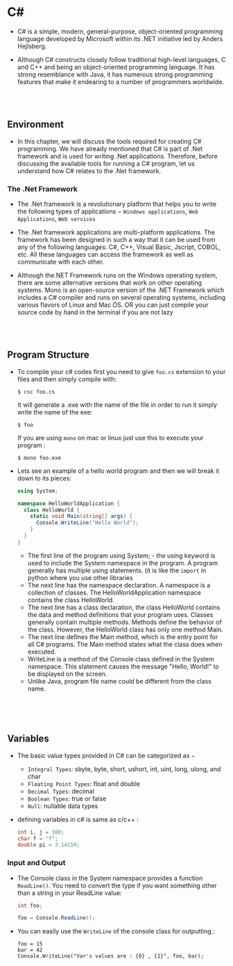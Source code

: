 # C#

- C# is a simple, modern, general-purpose, object-oriented programming language developed by Microsoft within its .NET initiative led by Anders Hejlsberg.

- Although C# constructs closely follow traditional high-level languages, C and C++ and being an object-oriented programming language. It has strong resemblance with Java, it has numerous strong programming features that make it endearing to a number of programmers worldwide.

<br>
<br>

## Environment 

- In this chapter, we will discuss the tools required for creating C# programming. We have already mentioned that C# is part of .Net framework and is used for writing .Net applications. Therefore, before discussing the available tools for running a C# program, let us understand how C# relates to the .Net framework.

### The .Net Framework

- The .Net framework is a revolutionary platform that helps you to write the following types of applications − `Windows applications`, `Web Applications`, `Web services`

- The .Net framework applications are multi-platform applications. The framework has been designed in such a way that it can be used from any of the following languages: C#, C++, Visual Basic, Jscript, COBOL, etc. All these languages can access the framework as well as communicate with each other.

- Although the.NET Framework runs on the Windows operating system, there are some alternative versions that work on other operating systems. Mono is an open-source version of the .NET Framework which includes a C# compiler and runs on several operating systems, including various flavors of Linux and Mac OS. OR you can just compile your source code by hand in the terminal if you are not lazy

<br>
<br>

## Program Structure

- To compile your c# codes first you need to give `foo.cs` extension to your files and then simply compile with:
  ```
  $ csc foo.cs
  ```
  It will generate a .exe with the name of the file in order to run it simply write the name of the exe:
  ```
  $ foo
  ```
  If you are using `mono` on mac or linux just use this to execute your program :
  ```
  $ mono foo.exe
  ```
  
- Lets see an example of a hello world program and then we will break it down to its pieces:
  ```cs
  using System;
  
  namespace HelloWorldApplication {
    class HelloWorld {
      static void Main(string[] args) {
        Console.WriteLine("Hello World");
      }
    }
  }
  ```
  - The first line of the program using System; - the using keyword is used to include the System namespace in the program. A program generally has multiple using statements. (it is like the `import` in python where you use other libraries
  - The next line has the namespace declaration. A namespace is a collection of classes. The HelloWorldApplication namespace contains the class HelloWorld.
  - The next line has a class declaration, the class HelloWorld contains the data and method definitions that your program uses. Classes generally contain multiple methods. Methods define the behavior of the class. However, the HelloWorld class has only one method Main.
  - The next line defines the Main method, which is the entry point for all C# programs. The Main method states what the class does when executed.
  - WriteLine is a method of the Console class defined in the System namespace. This statement causes the message "Hello, World!" to be displayed on the screen.
  - Unlike Java, program file name could be different from the class name.

<br>
<br>
<br>

## Variables

- The basic value types provided in C# can be categorized as −
  - `Integral Types`: sbyte, byte, short, ushort, int, uint, long, ulong, and char
  - `Floating Point Types`: float and double
  - `Decimal Types`: decimal
  - `Boolean Types`: true or false
  - `Null`: nullable data types
  
- defining variables in c# is same as c/c++ :
  ```cs
  int i, j = 100;
  char f = "f";
  double pi = 3.14159;
  ```

### Input and Output

- The Console class in the System namespace provides a function `ReadLine()`. You need to convert the type if you want something other than a string in your ReadLine value:
  ```cs
  int foo;
  
  foo = Console.ReadLine();
  ```

- You can easily use the `WriteLine` of the console class for outputting.:
  ```
  foo = 15
  bar = 42
  Console.WriteLine("Var's values are : {0} , {1}", foo, bar);
  ```
